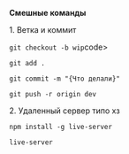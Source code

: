<b>Смешные команды</b><p>
</p>1. Ветка и коммит<p>
</p><code>git checkout -b wip</code>code><p>
</p><code>git add .</code><p>
</p><code>git commit -m "{Что делали}"</code><p>
</p><code>git push -г origin dev</code><p>
</p>
</p>2. Удаленный сервер типо хз</code><p>
</p><code>npm install -g live-server</code><p>
</p><code>live-server</code><p>
